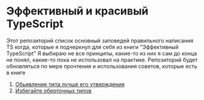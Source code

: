 # Эффективный и красивый TypeScript 
Этот репозиторий список основный заповедей правильного написания TS когда, которые я подчеркнул для себя из книги "Эффективный TypeScript" 
Я выбираю не все принципы, какие-то из них я сам до конца не понял, какие-то пока не использовал на практике.
Репозиторий будет обновляться по мере прочтения и использования советов, которые есть в книге 

1) [Обьявление типа лучше его утверждения](https://github.com/iskander-faggod/How-to-write-the-TS-code-correctly/blob/main/1.ts)
2) [Избегайте оберточных типов](https://github.com/iskander-faggod/How-to-write-the-TS-code-correctly/blob/main/2.ts)
